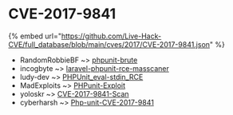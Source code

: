 # CVE-2017-9841
{% embed url="https://github.com/Live-Hack-CVE/full_database/blob/main/cves/2017/CVE-2017-9841.json" %}

* RandomRobbieBF ~> [phpunit-brute](https://www.alice-snow.ru/2017/database/cve-2017-9841/phpunit-brute-randomrobbiebf)
* incogbyte ~> [laravel-phpunit-rce-masscaner](https://www.alice-snow.ru/2017/database/cve-2017-9841/laravel-phpunit-rce-masscaner-incogbyte)
* ludy-dev ~> [PHPUnit_eval-stdin_RCE](https://www.alice-snow.ru/2017/database/cve-2017-9841/phpunit_eval-stdin_rce-ludy-dev)
* MadExploits ~> [PHPunit-Exploit](https://www.alice-snow.ru/2017/database/cve-2017-9841/phpunit-exploit-madexploits)
* yoloskr ~> [CVE-2017-9841-Scan](https://www.alice-snow.ru/2017/database/cve-2017-9841/cve-2017-9841-scan-yoloskr)
* cyberharsh ~> [Php-unit-CVE-2017-9841](https://www.alice-snow.ru/2017/database/cve-2017-9841/php-unit-cve-2017-9841-cyberharsh)